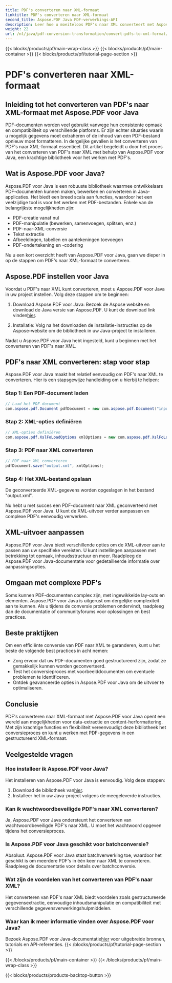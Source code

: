 ```yaml
---
title: PDF's converteren naar XML-formaat
linktitle: PDF's converteren naar XML-formaat
second_title: Aspose.PDF Java PDF-verwerkings-API
description: Leer hoe u moeiteloos PDF's naar XML converteert met Aspose.PDF voor Java. Stapsgewijze handleiding en best practices voor efficiënte conversie.
weight: 22
url: /nl/java/pdf-conversion-transformation/convert-pdfs-to-xml-format/
---
```


{{< blocks/products/pf/main-wrap-class >}}
{{< blocks/products/pf/main-container >}}
{{< blocks/products/pf/tutorial-page-section >}}

# PDF's converteren naar XML-formaat


## Inleiding tot het converteren van PDF's naar XML-formaat met Aspose.PDF voor Java

PDF-documenten worden veel gebruikt vanwege hun consistente opmaak en compatibiliteit op verschillende platforms. Er zijn echter situaties waarin u mogelijk gegevens moet extraheren of de inhoud van een PDF-bestand opnieuw moet formatteren. In dergelijke gevallen is het converteren van PDF's naar XML-formaat essentieel. Dit artikel begeleidt u door het proces van het converteren van PDF's naar XML met behulp van Aspose.PDF voor Java, een krachtige bibliotheek voor het werken met PDF's.

## Wat is Aspose.PDF voor Java?

Aspose.PDF voor Java is een robuuste bibliotheek waarmee ontwikkelaars PDF-documenten kunnen maken, bewerken en converteren in Java-applicaties. Het biedt een breed scala aan functies, waardoor het een veelzijdige tool is voor het werken met PDF-bestanden. Enkele van de belangrijkste mogelijkheden zijn:

- PDF-creatie vanaf nul
- PDF-manipulatie (bewerken, samenvoegen, splitsen, enz.)
- PDF-naar-XML-conversie
- Tekst extractie
- Afbeeldingen, tabellen en aantekeningen toevoegen
- PDF-ondertekening en -codering

Nu u een kort overzicht heeft van Aspose.PDF voor Java, gaan we dieper in op de stappen om PDF's naar XML-formaat te converteren.

## Aspose.PDF instellen voor Java

Voordat u PDF's naar XML kunt converteren, moet u Aspose.PDF voor Java in uw project instellen. Volg deze stappen om te beginnen:

1.  Download Aspose.PDF voor Java: Bezoek de Aspose website en download de Java versie van Aspose.PDF. U kunt de download link vinden[hier](https://releases.aspose.com/pdf/java/).

2. Installatie: Volg na het downloaden de installatie-instructies op de Aspose-website om de bibliotheek in uw Java-project te installeren.

Nadat u Aspose.PDF voor Java hebt ingesteld, kunt u beginnen met het converteren van PDF's naar XML.

## PDF's naar XML converteren: stap voor stap

Aspose.PDF voor Java maakt het relatief eenvoudig om PDF's naar XML te converteren. Hier is een stapsgewijze handleiding om u hierbij te helpen:

### Stap 1: Een PDF-document laden

```java
// Laad het PDF-document
com.aspose.pdf.Document pdfDocument = new com.aspose.pdf.Document("input.pdf");
```

### Stap 2: XML-opties definiëren

```java
// XML-opties definiëren
com.aspose.pdf.XslFoLoadOptions xmlOptions = new com.aspose.pdf.XslFoLoadOptions();
```

### Stap 3: PDF naar XML converteren

```java
// PDF naar XML converteren
pdfDocument.save("output.xml", xmlOptions);
```

### Stap 4: Het XML-bestand opslaan

De geconverteerde XML-gegevens worden opgeslagen in het bestand "output.xml".

Nu hebt u met succes een PDF-document naar XML geconverteerd met Aspose.PDF voor Java. U kunt de XML-uitvoer verder aanpassen en complexe PDF's eenvoudig verwerken.

## XML-uitvoer aanpassen

Aspose.PDF voor Java biedt verschillende opties om de XML-uitvoer aan te passen aan uw specifieke vereisten. U kunt instellingen aanpassen met betrekking tot opmaak, inhoudsstructuur en meer. Raadpleeg de Aspose.PDF voor Java-documentatie voor gedetailleerde informatie over aanpassingsopties.

## Omgaan met complexe PDF's

Soms kunnen PDF-documenten complex zijn, met ingewikkelde lay-outs en elementen. Aspose.PDF voor Java is uitgerust om dergelijke complexiteit aan te kunnen. Als u tijdens de conversie problemen ondervindt, raadpleeg dan de documentatie of communityforums voor oplossingen en best practices.

## Beste praktijken

Om een efficiënte conversie van PDF naar XML te garanderen, kunt u het beste de volgende best practices in acht nemen:

- Zorg ervoor dat uw PDF-documenten goed gestructureerd zijn, zodat ze gemakkelijk kunnen worden geconverteerd.
- Test het conversieproces met voorbeelddocumenten om eventuele problemen te identificeren.
- Ontdek geavanceerde opties in Aspose.PDF voor Java om de uitvoer te optimaliseren.

## Conclusie

PDF's converteren naar XML-formaat met Aspose.PDF voor Java opent een wereld aan mogelijkheden voor data-extractie en content-herformattering. Met zijn krachtige functies en flexibiliteit vereenvoudigt deze bibliotheek het conversieproces en kunt u werken met PDF-gegevens in een gestructureerd XML-formaat.

## Veelgestelde vragen

### Hoe installeer ik Aspose.PDF voor Java?

Het installeren van Aspose.PDF voor Java is eenvoudig. Volg deze stappen:
1.  Download de bibliotheek van[hier](https://releases.aspose.com/pdf/java/).
2. Installeer het in uw Java-project volgens de meegeleverde instructies.

### Kan ik wachtwoordbeveiligde PDF's naar XML converteren?

Ja, Aspose.PDF voor Java ondersteunt het converteren van wachtwoordbeveiligde PDF's naar XML. U moet het wachtwoord opgeven tijdens het conversieproces.

### Is Aspose.PDF voor Java geschikt voor batchconversie?

Absoluut. Aspose.PDF voor Java staat batchverwerking toe, waardoor het geschikt is om meerdere PDF's in één keer naar XML te converteren. Raadpleeg de documentatie voor details over batchconversie.

### Wat zijn de voordelen van het converteren van PDF's naar XML?

Het converteren van PDF's naar XML biedt voordelen zoals gestructureerde gegevensextractie, eenvoudige inhoudsmanipulatie en compatibiliteit met verschillende gegevensverwerkingshulpmiddelen.

### Waar kan ik meer informatie vinden over Aspose.PDF voor Java?

 Bezoek Aspose.PDF voor Java-documentatie[hier](https://reference.aspose.com/pdf/java/) voor uitgebreide bronnen, tutorials en API-referenties.
{{< /blocks/products/pf/tutorial-page-section >}}

{{< /blocks/products/pf/main-container >}}
{{< /blocks/products/pf/main-wrap-class >}}

{{< blocks/products/products-backtop-button >}}
